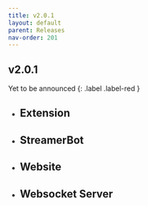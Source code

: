```yaml
---
title: v2.0.1
layout: default
parent: Releases
nav-order: 201
---
```


## v2.0.1
Yet to be announced
{: .label .label-red }

- Extension
  - 
- StreamerBot
  - 
- Website
  - 
- Websocket Server
  - 


[github]: https://github.com/gezelio/ytcr
